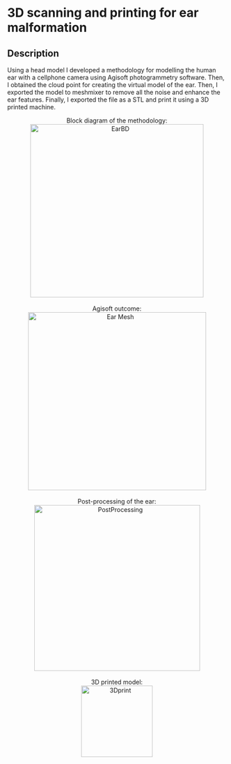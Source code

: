 <h1>3D scanning and printing for ear malformation</h1>

<h2>Description</h2>
Using a head model I developed a methodology for modelling the human ear with a cellphone camera using Agisoft photogrammetry software. Then, I obtained the cloud point for creating the virtual model of the ear. Then, I exported the model to meshmixer to remove all the noise and enhance the ear features. Finally, I exported the file as a STL and print it using a 3D printed machine. 
<br />

<p align="center">
Block diagram of the methodology:  <br/>
<img width="398" alt="EarBD" src="https://github.com/RaySotOz/EarMalformation/assets/148705262/7965c17a-74e0-45a6-ad39-e707a0ec1458">
<br />
<br />
Agisoft outcome: <br/>
<img width="409" alt="Ear Mesh" src="https://github.com/RaySotOz/EarMalformation/assets/148705262/416ca3f6-5c72-4cdf-bb04-5bdb530e126f">
<br />
<br />
Post-processing of the ear:  <br/>
<img width="381" alt="PostProcessing" src="https://github.com/RaySotOz/EarMalformation/assets/148705262/cf79a2c8-9df0-45f3-952d-3f262749c781">
<br />
<br />
3D printed model:  <br/>
<img width="164" alt="3Dprint" src="https://github.com/RaySotOz/EarMalformation/assets/148705262/44c44c60-086a-454f-9879-45e895b584a1">
<br />
<br />

<!--
 ```diff
- text in red
+ text in green
! text in orange
# text in gray
@@ text in purple (and bold)@@
```
--!>
